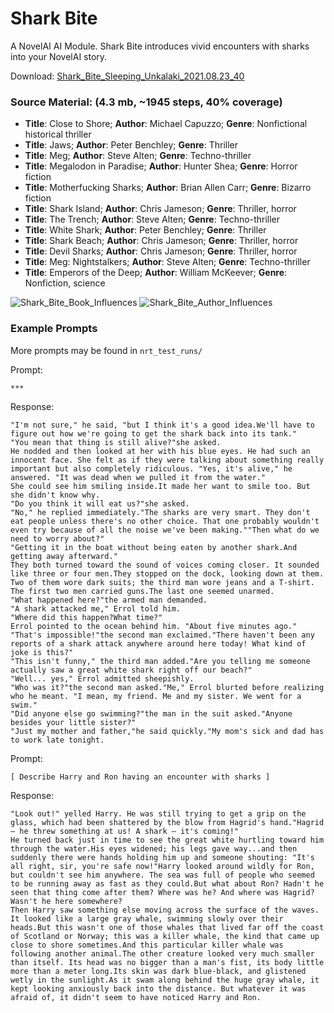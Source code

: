 # Shark Bite
A NovelAI AI Module. Shark Bite introduces vivid encounters with sharks into your NovelAI story.

Download: [Shark_Bite_Sleeping_Unkalaki_2021.08.23_40](https://github.com/SleepingUnkalaki/shark-bite-nai-module/releases/download/2021.08.23_40/Shark_Bite_SleepingUnkalaki_2021.08.23_40.module)

### Source Material: (4.3 mb, ~1945 steps, 40% coverage)
- **Title**: Close to Shore; **Author**: Michael Capuzzo; **Genre**: Nonfictional historical thriller
- **Title**: Jaws; **Author**: Peter Benchley; **Genre**: Thriller
- **Title**: Meg; **Author**: Steve Alten; **Genre**: Techno-thriller
- **Title**: Megalodon in Paradise; **Author**: Hunter Shea; **Genre**: Horror fiction
- **Title**: Motherfucking Sharks; **Author**: Brian Allen Carr; **Genre**: Bizarro fiction
- **Title**: Shark Island; **Author**: Chris Jameson; **Genre**: Thriller, horror
- **Title**: The Trench; **Author**: Steve Alten; **Genre**: Techno-thriller
- **Title**: White Shark; **Author**: Peter Benchley; **Genre**: Thriller
- **Title**: Shark Beach; **Author**: Chris Jameson; **Genre**: Thriller, horror
- **Title**: Devil Sharks; **Author**: Chris Jameson; **Genre**: Thriller, horror
- **Title**: Meg: Nightstalkers; **Author**: Steve Alten; **Genre**: Techno-thriller
- **Title**: Emperors of the Deep; **Author**: William McKeever; **Genre**: Nonfiction, science


![Shark_Bite_Book_Influences](https://user-images.githubusercontent.com/89365381/130378668-150c7855-1595-4cb1-9030-036da94b02bb.png)
![Shark_Bite_Author_Influences](https://user-images.githubusercontent.com/89365381/130378709-f59558da-0715-4c78-a4ad-d512252a6d61.png)

### Example Prompts
More prompts may be found in `nrt_test_runs/`

Prompt:
```
***
```

Response:
```
"I'm not sure," he said, "but I think it's a good idea.We'll have to figure out how we're going to get the shark back into its tank."
"You mean that thing is still alive?"she asked.
He nodded and then looked at her with his blue eyes. He had such an innocent face. She felt as if they were talking about something really important but also completely ridiculous. "Yes, it's alive," he answered. "It was dead when we pulled it from the water."
She could see him smiling inside.It made her want to smile too. But she didn't know why.
"Do you think it will eat us?"she asked.
"No," he replied immediately."The sharks are very smart. They don't eat people unless there's no other choice. That one probably wouldn't even try because of all the noise we've been making.""Then what do we need to worry about?"
"Getting it in the boat without being eaten by another shark.And getting away afterward."
They both turned toward the sound of voices coming closer. It sounded like three or four men.They stopped on the dock, looking down at them. Two of them wore dark suits; the third man wore jeans and a T-shirt. The first two men carried guns.The last one seemed unarmed.
"What happened here?"the armed man demanded.
"A shark attacked me," Errol told him.
"Where did this happen?What time?"
Errol pointed to the ocean behind him. "About five minutes ago."
"That's impossible!"the second man exclaimed."There haven't been any reports of a shark attack anywhere around here today! What kind of joke is this?"
"This isn't funny," the third man added."Are you telling me someone actually saw a great white shark right off our beach?"
"Well... yes," Errol admitted sheepishly.
"Who was it?"the second man asked."Me," Errol blurted before realizing who he meant. "I mean, my friend. Me and my sister. We went for a swim."
"Did anyone else go swimming?"the man in the suit asked."Anyone besides your little sister?"
"Just my mother and father,"he said quickly."My mom's sick and dad has to work late tonight.
```

Prompt:
```
[ Describe Harry and Ron having an encounter with sharks ]
```

Response:
```
"Look out!" yelled Harry. He was still trying to get a grip on the glass, which had been shattered by the blow from Hagrid's hand."Hagrid — he threw something at us! A shark — it's coming!"
He turned back just in time to see the great white hurtling toward him through the water.His eyes widened; his legs gave way...and then suddenly there were hands holding him up and someone shouting: "It's all right, sir, you're safe now!"Harry looked around wildly for Ron, but couldn't see him anywhere. The sea was full of people who seemed to be running away as fast as they could.But what about Ron? Hadn't he seen that thing come after them? Where was he? And where was Hagrid?Wasn't he here somewhere?
Then Harry saw something else moving across the surface of the waves. It looked like a large gray whale, swimming slowly over their heads.But this wasn't one of those whales that lived far off the coast of Scotland or Norway; this was a killer whale, the kind that came up close to shore sometimes.And this particular killer whale was following another animal.The other creature looked very much smaller than itself. Its head was no bigger than a man's fist, its body little more than a meter long.Its skin was dark blue-black, and glistened wetly in the sunlight.As it swam along behind the huge gray whale, it kept looking anxiously back into the distance. But whatever it was afraid of, it didn't seem to have noticed Harry and Ron.

```
